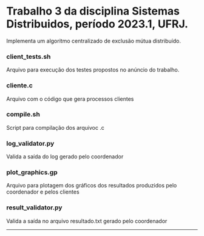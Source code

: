 # Trabalho 3 da disciplina Sistemas Distribuidos, período 2023.1, UFRJ. 
Implementa um algoritmo centralizado de exclusão mútua distribuído.

### client_tests.sh
Arquivo para execução dos testes propostos no anúncio do trabalho.

### cliente.c
Arquivo com o código que gera processos clientes

### compile.sh
Script para compilação dos arquivoc .c

### log_validator.py
Valida a saída do log gerado pelo coordenador

### plot_graphics.gp
Arquivo para plotagem dos gráficos dos resultados produzidos pelo coordenador e pelos clientes

### result_validator.py
Valida a saída no arquivo resultado.txt gerado pelo coordenador

---



